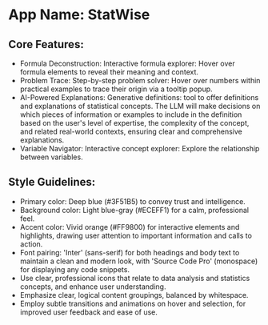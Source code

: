 # **App Name**: StatWise

## Core Features:

- Formula Deconstruction: Interactive formula explorer: Hover over formula elements to reveal their meaning and context.
- Problem Trace: Step-by-step problem solver: Hover over numbers within practical examples to trace their origin via a tooltip popup.
- AI-Powered Explanations: Generative definitions: tool to offer definitions and explanations of statistical concepts. The LLM will make decisions on which pieces of information or examples to include in the definition based on the user's level of expertise, the complexity of the concept, and related real-world contexts, ensuring clear and comprehensive explanations.
- Variable Navigator: Interactive concept explorer: Explore the relationship between variables.

## Style Guidelines:

- Primary color: Deep blue (#3F51B5) to convey trust and intelligence.
- Background color: Light blue-gray (#ECEFF1) for a calm, professional feel.
- Accent color: Vivid orange (#FF9800) for interactive elements and highlights, drawing user attention to important information and calls to action.
- Font pairing: 'Inter' (sans-serif) for both headings and body text to maintain a clean and modern look, with 'Source Code Pro' (monospace) for displaying any code snippets.
- Use clear, professional icons that relate to data analysis and statistics concepts, and enhance user understanding.
- Emphasize clear, logical content groupings, balanced by whitespace.
- Employ subtle transitions and animations on hover and selection, for improved user feedback and ease of use.